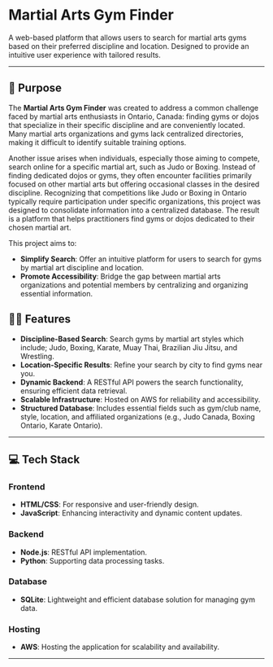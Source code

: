 # Martial Arts Gym Finder

A web-based platform that allows users to search for martial arts gyms based on their preferred discipline and location. Designed to provide an intuitive user experience with tailored results.

---
## 🎯 Purpose

The **Martial Arts Gym Finder** was created to address a common challenge faced by martial arts enthusiasts in Ontario, Canada: finding gyms or dojos that specialize in their specific discipline and are conveniently located. Many martial arts organizations and gyms lack centralized directories, making it difficult to identify suitable training options.

Another issue arises when individuals, especially those aiming to compete, search online for a specific martial art, such as Judo or Boxing. Instead of finding dedicated dojos or gyms, they often encounter facilities primarily focused on other martial arts but offering occasional classes in the desired discipline. Recognizing that competitions like Judo or Boxing in Ontario typically require participation under specific organizations, this project was designed to consolidate information into a centralized database. The result is a platform that helps practitioners find gyms or dojos dedicated to their chosen martial art.

This project aims to:  
- **Simplify Search**: Offer an intuitive platform for users to search for gyms by martial art discipline and location.  
- **Promote Accessibility**: Bridge the gap between martial arts organizations and potential members by centralizing and organizing essential information.

## 🏋️‍♂️ Features

- **Discipline-Based Search**: Search gyms by martial art styles which include; Judo, Boxing, Karate, Muay Thai, Brazilian Jiu Jitsu, and Wrestling.
- **Location-Specific Results**: Refine your search by city to find gyms near you.
- **Dynamic Backend**: A RESTful API powers the search functionality, ensuring efficient data retrieval.
- **Scalable Infrastructure**: Hosted on AWS for reliability and accessibility.
- **Structured Database**: Includes essential fields such as gym/club name, style, location, and affiliated organizations (e.g., Judo Canada, Boxing Ontario, Karate Ontario).

---

## 💻 Tech Stack

### **Frontend**
- **HTML/CSS**: For responsive and user-friendly design.
- **JavaScript**: Enhancing interactivity and dynamic content updates.

### **Backend**
- **Node.js**: RESTful API implementation.
- **Python**: Supporting data processing tasks.

### **Database**
- **SQLite**: Lightweight and efficient database solution for managing gym data.

### **Hosting**
- **AWS**: Hosting the application for scalability and availability.

---

